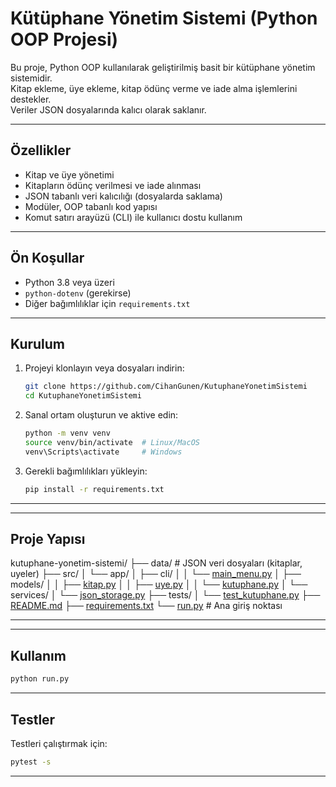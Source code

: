 # Kütüphane Yönetim Sistemi (Python OOP Projesi)

Bu proje, Python OOP kullanılarak geliştirilmiş basit bir kütüphane yönetim sistemidir.  
Kitap ekleme, üye ekleme, kitap ödünç verme ve iade alma işlemlerini destekler.  
Veriler JSON dosyalarında kalıcı olarak saklanır.

---

## Özellikler

- Kitap ve üye yönetimi  
- Kitapların ödünç verilmesi ve iade alınması  
- JSON tabanlı veri kalıcılığı (dosyalarda saklama)  
- Modüler, OOP tabanlı kod yapısı  
- Komut satırı arayüzü (CLI) ile kullanıcı dostu kullanım  

---

## Ön Koşullar

- Python 3.8 veya üzeri  
- `python-dotenv` (gerekirse)  
- Diğer bağımlılıklar için `requirements.txt`  

---

## Kurulum

1. Projeyi klonlayın veya dosyaları indirin:

   ```bash
   git clone https://github.com/CihanGunen/KutuphaneYonetimSistemi
   cd KutuphaneYonetimSistemi
   ```

2. Sanal ortam oluşturun ve aktive edin:

   ```bash
   python -m venv venv
   source venv/bin/activate  # Linux/MacOS
   venv\Scripts\activate     # Windows
   ```

3. Gerekli bağımlılıkları yükleyin:

   ```bash
   pip install -r requirements.txt
   ```

---
---
## Proje Yapısı

kutuphane-yonetim-sistemi/
├── data/                  # JSON veri dosyaları (kitaplar, uyeler)
├── src/
│   └── app/
│       ├── cli/
│       │   └── [main_menu.py](src/app/cli/main_menu.py)
│       ├── models/
│       │   ├── [kitap.py](src/app/models/kitap.py)
│       │   ├── [uye.py](src/app/models/uye.py)
│       │   └── [kutuphane.py](src/app/models/kutuphane.py)
│       └── services/
│           └── [json_storage.py](src/app/services/json_storage.py)
├── tests/
│   └── [test_kutuphane.py](tests/test_kutuphane.py)
├── [README.md](README.md)
├── [requirements.txt](requirements.txt)
└── [run.py](run.py)                 # Ana giriş noktası

---
---

## Kullanım

```bash
python run.py
```

---

## Testler

Testleri çalıştırmak için:

```bash
pytest -s
```

---

